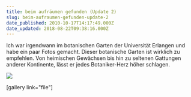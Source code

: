 ```yaml
---
title: beim aufräumen gefunden (Update 2)
slug: beim-aufraumen-gefunden-update-2
date_published: 2010-10-17T14:17:49.000Z
date_updated: 2018-08-22T09:38:16.000Z
---
```


Ich war irgendwann im botanischen Garten der Universität Erlangen und habe ein paar Fotos gemacht. Dieser botanische Garten ist wirklich zu empfehlen. Von heimischen Gewächsen bis hin zu seltenen Gattungen anderer Kontinente, lässt er jedes Botaniker-Herz höher schlagen.

[![](//picdump.thafaker.de/2010/10/Botanischer-Garten-Kopie-580x435.jpg)](__GHOST_URL__/17/beim-aufraumen-gefunden-update-2/botanischer-garten)

[gallery link="file"]
